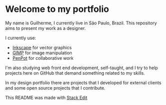# Welcome to my portfolio

My name is Guilherme, I currently live in São Paulo, Brazil. This repository aims to present my work as a designer.

I currently use:
 - [Inkscape](https://inkscape.org/) for vector graphics
 - [GIMP](https://www.gimp.org/) for image manipulation
 - [PenPot](https://penpot.app/) for collaborative work

I'm also studying web front end development, self-taught, and I try to help projects here on GitHub that demand something related to my skills.

In my design portfolio there are projects that I developed for external clients and some open source projects that I contribute.

This README was made with [Stack Edit](https://stackedit.io/)

